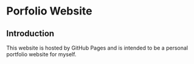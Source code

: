 # Porfolio Website
## Introduction
This website is hosted by GitHub Pages and is intended to be a personal portfolio website for myself.
